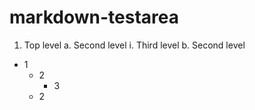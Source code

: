 # markdown-testarea

1. Top level
  a. Second level
    i. Third level
  b. Second level

* 1
  * 2
    * 3
  * 2
